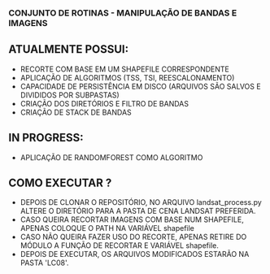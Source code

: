 ### CONJUNTO DE ROTINAS - MANIPULAÇÃO DE BANDAS E IMAGENS

## ATUALMENTE POSSUI:
- RECORTE COM BASE EM UM SHAPEFILE CORRESPONDENTE
- APLICAÇÃO DE ALGORITMOS (TSS, TSI, REESCALONAMENTO)
- CAPACIDADE DE PERSISTÊNCIA EM DISCO (ARQUIVOS SÃO SALVOS E DIVIDIDOS POR SUBPASTAS)
- CRIAÇÃO DOS DIRETÓRIOS E FILTRO DE BANDAS
- CRIAÇÃO DE STACK DE BANDAS

## IN PROGRESS:
- APLICAÇÃO DE RANDOMFOREST COMO ALGORITMO

## COMO EXECUTAR ?

- DEPOIS DE CLONAR O REPOSITÓRIO, NO ARQUIVO landsat_process.py ALTERE O DIRETÓRIO PARA A PASTA DE CENA LANDSAT PREFERIDA.
- CASO QUEIRA RECORTAR IMAGENS COM BASE NUM SHAPEFILE, APENAS COLOQUE O PATH NA VARIÁVEL shapefile
- CASO NÃO QUEIRA FAZER USO DO RECORTE, APENAS RETIRE DO MÓDULO A FUNÇÃO DE RECORTAR E VARIÁVEL shapefile.
- DEPOIS DE EXECUTAR, OS ARQUIVOS MODIFICADOS ESTARÃO NA PASTA 'LC08'.